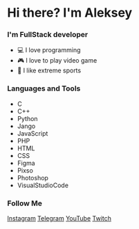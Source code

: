 # Hi there? I'm Aleksey

### I'm FullStack developer
- 💻 I love programming
- 🎮 I love to play video game
- 👺 I like extreme sports

### Languages and Tools
- C
- C++
- Python
- Jango
- JavaScript
- PHP
- HTML
- CSS
- Figma
- Pixso
- Photoshop
- VisualStudioCode

### Follow Me
[Instagram]()
[Telegram]()
[YouTube]()
[Twitch]()
